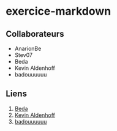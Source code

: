 # exercice-markdown

## Collaborateurs

* AnarionBe
* Stev07
* Beda
* Kevin Aldenhoff
* badouuuuuu

## Liens

1. [Beda](./histoire.md)
2. [Kevin Aldenhoff](./syntaxe.md)
3. [badouuuuuu](./explication.md)